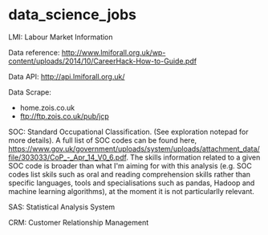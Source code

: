 # data_science_jobs

LMI: Labour Market Information

Data reference: http://www.lmiforall.org.uk/wp-content/uploads/2014/10/CareerHack-How-to-Guide.pdf

Data API: http://api.lmiforall.org.uk/

Data Scrape: 
 - home.zois.co.uk
 - ftp://ftp.zois.co.uk/pub/jcp

SOC: Standard Occupational Classification. (See exploration notepad for more details). A full list of SOC codes can be found here, https://www.gov.uk/government/uploads/system/uploads/attachment_data/file/303033/CoP_-_Apr_14_V0_6.pdf. The skills information related to a given SOC code is broader than what I'm aiming for with this analysis (e.g. SOC codes list skils such as oral and reading comprehension skills rather than specific languages, tools and specialisations such as pandas, Hadoop and machine learning algorithms), at the moment it is not particularlly relevant.

SAS: Statistical Analysis System

CRM: Customer Relationship Management
